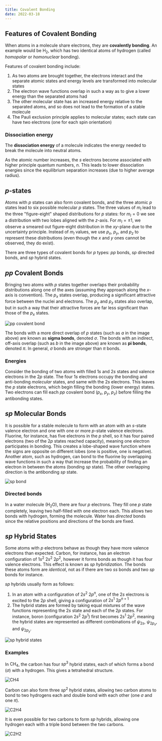 ```yaml
---
title: Covalent Bonding
date: 2022-03-18
---
```


## Features of Covalent Bonding

When atoms in a molecule share electrons, they are **covalently bonding**. An example would be $\text{H}_2$, which has two identical atoms of hydrogen (called *homopolar* or *homonuclear* bonding).

Features of covalent bonding include:

1. As two atoms are brought together, the electrons interact and the separate atomic states and energy levels are transformed into molecular states
2. The electron wave functions overlap in such a way as to give a lower energy than the separated atoms had
3. The other molecular state has an increased energy relative to the separated atoms, and so does not lead to the formation of a stable molecule
4. The Pauli exclusion principle applies to molecular states; each state can have two electrons (one for each spin orientation)

### Dissociation energy

The **dissociation energy** of a molecule indicates the energy needed to break the molecule into neutral atoms.

As the atomic number increases, the $s$ electrons become associated with higher principle quantum numbers, $n$. This leads to lower dissociation energies since the equilibrium separation increases (due to higher average radius).

## $p$-states

Atoms with $p$ states can also form covalent bonds, and the three atomic $p$ states lead to six possible molecular $p$ states. The three values of $m_l$ lead to the three "figure-eight" shaped distributions for $p$ states: for $m_l=0$ we see a distribution with two lobes aligned with the $z$-axis. For $m_l=\pm 1$, we observe a smeared out figure-eight distribution in the $xy$-plane due to the uncertainty principle. Instead of $m_l$ values, we use $p_x$, $p_y$, and $p_z$ to represent these distributions (even though the $x$ and $y$ ones cannot be observed, they do exist).

There are three types of covalent bonds for $p$ types: $pp$ bonds, $sp$ directed bonds, and $sp$ hybrid states.

## $pp$ Covalent Bonds

Bringing two atoms with $p$ states together overlaps their probability distributions along one of the axes (assuming they approach along the $x$-axis is convention). The $p_x$ states overlap, producing a significant attractive force between the nuclei and electrons. The $p_y$ and $p_z$ states also overlap, but in such a way that their attractive forces are far less significant than those of the $p_x$ states.

![pp covalent bond](../../images/pp-covalent-bond.jpeg)

The bonds with a more direct overlap of $p$ states (such as $a$ in the image above) are known as **sigma bonds**, denoted $\sigma$. The bonds with an indirect, off-axis overlap (such as $b$ in the image above) are known as **pi bonds**, denoted $\pi$. In general, $\sigma$ bonds are stronger than $\pi$ bonds.

### Energies

Consider the bonding of two atoms with filled $1s$ and $2s$ states and valence electrons in the $2p$ state. The four $1s$ electrons occupy the bonding and anti-bonding *molecular* states, and same with the $2s$ electrons. This leaves the $p$ state electrons, which begin filling the bonding (lower energy) states. Two electrons can fill each $pp$ covalent bond ($p_x$, $p_y$, $p_z$) before filling the antibonding states.

## $sp$ Molecular Bonds

It is possible for a stable molecule to form with an atom with an $s$-state valence electron and one with one or more $p$-state valence electrons. Fluorine, for instance, has five electrons in the $p$ shell, so it has four paired electrons (two of the $2p$ states reached capacity), meaning one electron participates in bonding. This creates a lobe-shaped wave function where the signs are opposite on different lobes (one is positive, one is negative). Another atom, such as hydrogen, can bond to the fluorine by overlapping wave functions in such a way that increase the probability of finding an electron in between the atoms (bonding $sp$ state). The other overlapping direction is the antibonding $sp$ state.

![sp bond](../../images/sp-bonds.jpeg)

### Directed bonds

In a water molecule ($\text{H}_2\text{O}$), there are four $p$ electrons. They fill one $p$ state completely, leaving two half-filled with one electron each. This allows two bonds with hydrogen, forming the molecule. Water has *directed* bonds since the relative positions and directions of the bonds are fixed.

## $sp$ Hybrid States

Some atoms with $p$ electrons behave as though they have more valence electrons than expected. Carbon, for instance, has an electron configuration of $1s^2~2s^2~2p^2$, however it forms bonds as though it has four valence electrons. This effect is known as *sp hybridization*. The bonds these atoms form are *identical*, not as if there are two $ss$ bonds and two $sp$ bonds for instance.

$sp$ hybrids usually form as follows:

1. In an atom with a configuration of $2s^2~2p^n$, one of the $2s$ electrons is excited to the $2p$ shell, giving a configuration of $2s^1~2p^{n+1}$
2. The hybrid states are formed by taking equal mixtures of the wave functions representing the $2s$ state and each of the $2p$ states. For instance, boron (configuration $2s^2~2p^1$) first becomes $2s^1~2p^2$, meaning the hybrid states are represented as different combinations of $\psi_{2s}$, $\psi_{2p_x}$, and $\psi_{2p_y}$.

![sp hybrid states](../../images/sp-hybrid-states.jpeg)

### Examples

In $\text{CH}_4$, the carbon has four $sp^3$ hybrid states, each of which forms a bond ($\sigma$) with a hydrogen. This gives a tetrahedral structure.

![CH4](../../images/sp-ch4.jpeg)

Carbon can also form three $sp^2$ hybrid states, allowing two carbon atoms to bond to two hydrogens each and double bond with each other (one $\sigma$ and one $\pi$).

![C2H4](../../images/sp-c2h4.jpeg)

It is even possible for two carbons to form $sp$ hybrids, allowing one hydrogen each with a triple bond between the two carbons.

![C2H2](../../images/sp-c2h2.jpeg)
